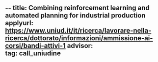 --
title:  Combining reinforcement learning and automated planning for industrial production    
applyurl: https://www.uniud.it/it/ricerca/lavorare-nella-ricerca/dottorato/informazioni/ammissione-ai-corsi/bandi-attivi-1
advisor:  
tag: call_uniudine
---

